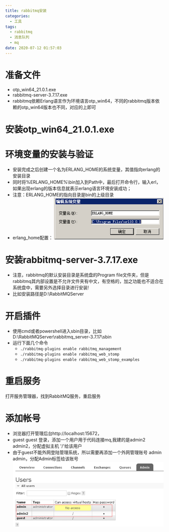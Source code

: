 ```yaml
---
title: rabbitmq安装
categories:
  - 工具
tags:
  - rabbitmq
  - 消息队列
  - mq
date: 2020-07-12 01:57:03
---
```

# 准备文件
  + otp_win64_21.0.1.exe
  + rabbitmq-server-3.7.17.exe
  + rabbitmq依赖Erlang语言作为环境语言otp_win64，不同的rabbitmq版本依赖的otp_win64版本也不同，对应的上即可
  
# 安装otp_win64_21.0.1.exe
# 环境变量的安装与验证
  + 安装完成之后创建一个名为ERLANG_HOME的系统变量，其值指向erlang的安装目录
  + 同时将%ERLANG_HOME%\bin加入到Path中，最后打开命令行，输入erl，如果出现erlang的版本信息就表示erlang语言环境安装成功；
  + 注意：ERLANG_HOME的指向目录是bin的上级目录
  + erlang_home配置：
  ![](rabbitmq安装/11.png)


# 安装rabbitmq-server-3.7.17.exe
  + 注意，rabbitmq的默认安装目录是系统盘的Program file文件夹，但是rabbitmq其内部设置是不允许文件夹有中文，有空格的，加之功能也不适合在系统盘中，需要另外选择目录进行安装!
  + 比如安装路径是D:\RabbitMQServer

# 开启插件
  + 使用cmd或者powershell进入sbin目录，比如D:\RabbitMQServer\rabbitmq_server-3.7.17\sbin
  + 运行下面几个命令
      + `./rabbitmq-plugins enable rabbitmq_management`
      + `./rabbitmq-plugins enable rabbitmq_web_stomp`
      + `./rabbitmq-plugins enable rabbitmq_web_stomp_examples`
# 重启服务
  打开服务管理器，找到RabbitMQ服务，重启服务
# 添加帐号
  + 浏览器打开管理后台http://localhost:15672，
  + guest guest 登录，添加一个用户用于代码连接mq,我建的是admin2 admin2，分配虚拟主机 '/'给该用户
  + 由于guest不能外网登陆管理系统，所以需要再添加一个外网管理账号 admin admin，分配Admin标签给该账号
  ![](rabbitmq安装/22.png)